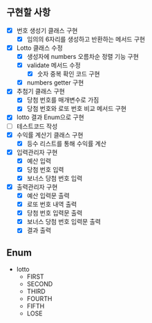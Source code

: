 ## 구현할 사항
- [x] 번호 생성기 클래스 구현
  - [x] 임의의 6자리를 생성하고 반환하는 메서드 구현
- [x] Lotto 클래스 수정
  - [x] 생성자에 numbers 오름차순 정렬 기능 구현 
  - [x] validate 메서드 수정
    - [x] 숫자 중복 확인 코드 구현
  - [x] numbers getter 구현
- [x] 추첨기 클래스 구현
  - [x] 당첨 번호를 매개변수로 가짐
  - [x] 당첨 번호와 로또 번호 비교 메서드 구현
- [x] lotto 결과 Enum으로 구현
- [ ] 테스트코드 작성
- [x] 수익률 계산기 클래스 구현
  - [x] 등수 리스트를 통해 수익률 계산
- [x] 입력관리자 구현
  - [x] 예산 입력
  - [x] 당첨 번호 입력
  - [x] 보너스 당첨 번호 입력
- [x] 출력관리자 구현
  - [x] 예산 입력문 출력
  - [x] 로또 번호 내역 출력
  - [x] 당첨 번호 입력문 출력
  - [x] 보너스 당첨 번호 입력문 출력
  - [x] 결과 출력

## Enum
- lotto
  - FIRST
  - SECOND
  - THIRD
  - FOURTH
  - FIFTH
  - LOSE
